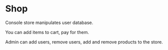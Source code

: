 # Shop
Console store manipulates user database.


You can add items to cart, pay for them.

Admin can add users, remove users, add and remove products to the store.
